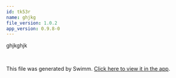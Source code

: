 ```yaml
---
id: tk53r
name: ghjkg
file_version: 1.0.2
app_version: 0.9.8-0
---
```


ghjkghjk

<br/>

This file was generated by Swimm. [Click here to view it in the app](http://localhost:5000/repos/ls4DA2fLasmQuEbT4ipw/docs/tk53r).